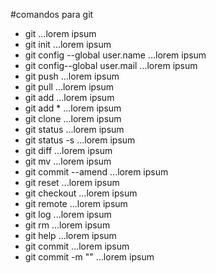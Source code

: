 #comandos para git

* git
...lorem ipsum
* git init
...lorem ipsum
* git config --global user.name
...lorem ipsum
* git config--global user.mail
...lorem ipsum
* git push
...lorem ipsum
* git pull
...lorem ipsum
* git add
...lorem ipsum
* git add *
...lorem ipsum
* git clone
...lorem ipsum
* git status
...lorem ipsum
* git status -s
...lorem ipsum
* git diff
...lorem ipsum
* git mv
...lorem ipsum
* git commit --amend
...lorem ipsum
* git reset
...lorem ipsum
* git checkout
...lorem ipsum
* git remote
...lorem ipsum
* git log
...lorem ipsum
* git rm
...lorem ipsum
* git help
...lorem ipsum
* git commit
...lorem ipsum
* git commit -m ""
...lorem ipsum

